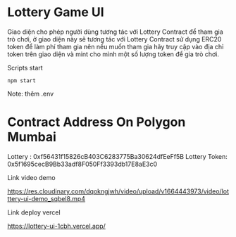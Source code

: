 # Lottery Game UI

Giao diện cho phép người dùng tương tác với Lottery Contract để tham gia trò chơi, ở giao diện này sẽ tương tác với Lottery Contract sử dụng ERC20 token để làm phí tham gia nên nếu muốn tham gia hãy truy cập vào địa chỉ token trên giao diện và mint cho mình một số lượng token để gia trò chơi.

Scripts start

```shell
npm start
```

Note: thêm .env

# Contract Address On Polygon Mumbai

Lottery : 0xf56431f15826cB403C6283775Ba30624dfEeFf5B
Lottery Token: 0x5f1695cecB9Bb33adf8F050Ff3393db17E8aE3c0

Link video demo

https://res.cloudinary.com/dqokngjwh/video/upload/v1664443973/video/lotttery-ui-demo_sqbel8.mp4

Link deploy vercel

https://lottery-ui-1cbh.vercel.app/
